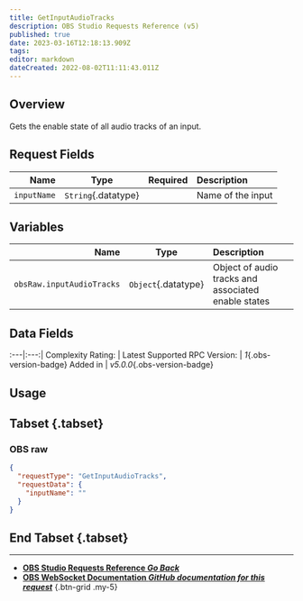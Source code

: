 ```yaml
---
title: GetInputAudioTracks
description: OBS Studio Requests Reference (v5)
published: true
date: 2023-03-16T12:18:13.909Z
tags: 
editor: markdown
dateCreated: 2022-08-02T11:11:43.011Z
---
```


## Overview
Gets the enable state of all audio tracks of an input.

## Request Fields
Name | Type | Required| Description |
----:|:----:|:-------:|:------------|
`inputName` | `String`{.datatype} | <i class="mdi mdi-check-bold"></i> | Name of the input

## Variables
Name | Type | Description | 
----:|:---------:|:------------|
`obsRaw.inputAudioTracks` | `Object`{.datatype} | Object of audio tracks and associated enable states

## Data Fields
:---|:---:|
Complexity Rating: | <span class="stars stars--2"></span>
Latest Supported RPC Version: | *1*{.obs-version-badge}
Added in | *v5.0.0*{.obs-version-badge}

## Usage
## Tabset {.tabset}
### OBS raw
```json
{
  "requestType": "GetInputAudioTracks",
  "requestData": {
    "inputName": ""
  }
}
```
## End Tabset {.tabset}

---

- [<i class="mdi mdi-chevron-left"></i>**OBS Studio Requests Reference *Go Back***](/Broadcasters/OBS/Requests)
- [<i class="mdi mdi-github"></i> **OBS WebSocket Documentation *GitHub documentation for this request***](https://github.com/obsproject/obs-websocket/blob/master/docs/generated/protocol.md#getinputaudiotracks)
{.btn-grid .my-5}